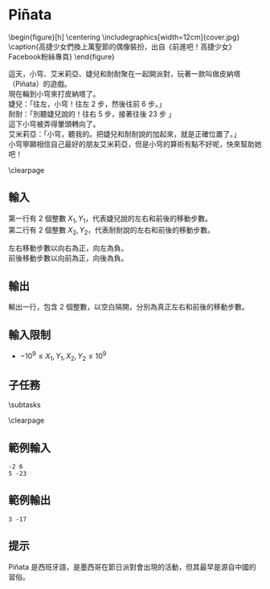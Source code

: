 # Piñata

\begin{figure}[h]
\centering
\includegraphics[width=12cm]{cover.jpg}
\caption{高捷少女們換上萬聖節的偶像裝扮，出自《前進吧！高捷少女》Facebook粉絲專頁}
\end{figure}

這天，小穹、艾米莉亞、婕兒和耐耐聚在一起開派對，玩著一款叫做皮納塔（Piñata）的遊戲。  
現在輪到小穹來打皮納塔了。  
婕兒：「往左，小穹！往左 2 步，然後往前 6 步。」  
耐耐：「別聽婕兒說的！往右 5 步，接著往後 23 步 」  
這下小穹被弄得暈頭轉向了。  
艾米莉亞：「小穹，聽我的。把婕兒和耐耐說的加起來，就是正確位置了。」  
小穹寧願相信自己最好的朋友艾米莉亞，但是小穹的算術有點不好呢，快來幫助她吧！  

\clearpage

## 輸入
第一行有 2 個整數 $X_1, Y_1$，代表婕兒說的左右和前後的移動步數。  
第二行有 2 個整數 $X_2, Y_2$，代表耐耐說的左右和前後的移動步數。  

左右移動步數以向右為正，向左為負。  
前後移動步數以向前為正，向後為負。  

## 輸出
輸出一行，包含 2 個整數，以空白隔開，分別為真正左右和前後的移動步數。  

## 輸入限制
 - $-10^9 \leq X_1 ,Y_1 , X_2 , Y_2 \leq 10^9$

## 子任務
\subtasks

\clearpage

## 範例輸入
```
-2 6
5 -23
```

## 範例輸出
```
3 -17
```

## 提示
Piñata 是西班牙語，是墨西哥在節日派對會出現的活動，但其最早是源自中國的習俗。  
